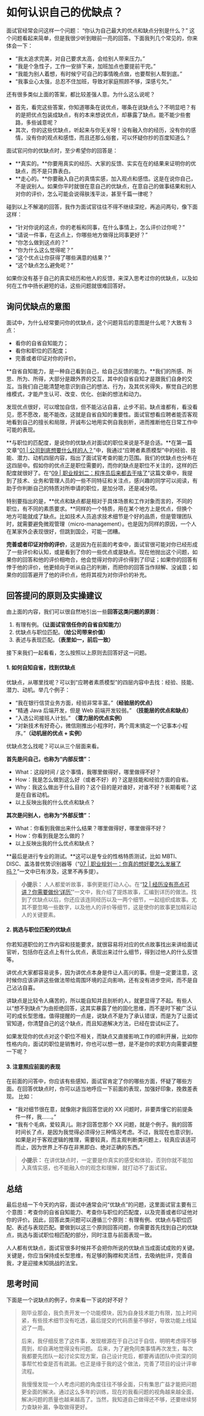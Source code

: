 

# 如何认识自己的优缺点？

面试官经常会问这样一个问题： “你认为自己最大的优点和缺点分别是什么？” 这个问题看起来简单，但是我很少听到眼前一亮的回答。下面我列几个常见的，你来体会一下：

- “我太追求完美，对自己要求太高，会给别人带来压力。”
- “我是个急性子，工作一安排下来，加班加点也要提前干完。”
- “我能为别人着想，有时候宁可自己的事情晚点做，也要帮别人帮到底。”
- “我事业心太强，总忍不住加班，导致对家庭照顾不够，深感亏欠。”

还有很多类似上面的答案，都比较差强人意。为什么这么说呢？

- 首先，看完这些答案，你知道哪条在说优点，哪条在说缺点么？不明显吧？有的是把优点包装成缺点，有的本来想说优点，却暴露了缺点。能不能少些套路，多些诚意呢？
- 其次，你的这些优缺点，听起来与你无关呀！没有融入你的经历，没有你的感情，没有你的观点和感悟，而且还那么俗套，可以怀疑你抄的百度知道么？

面试官问你的优缺点时，至少希望你的回答是：

- **真实的。**你要用真实的经历、大家的反馈、实实在在的结果来证明你的优缺点，而不是只靠表白。
- **走心的。**你要融入自己的真情实感，加入观点和感悟。这是在说你自己，不是说别人。如果你平时就很在意自己的优缺点，在意自己的做事结果和别人对你的评价，怎么可能会说得肤浅平淡，甚至千篇一律呢？

碰到以上不解渴的回答，我作为面试官往往不得不继续深挖，再追问两句，像下面这样：

- “针对你说的这点，你的老板和同事，在什么事情上，怎么评价过你呢？”
- “请说一件事，在这点上，你哪些地方做得比同事更好？”
- “你怎么做到这点的？”
- “你为什么这么觉得呢？”
- “这个优点让你获得了哪些满意的结果？”
- “这个缺点怎么避免呢？”

如果你没有基于自己的真实经历和他人的反馈，来深入思考过你的优缺点，以及如何在工作中扬长避短的话，这些问题就很难回答好。





## 询问优缺点的意图

面试中，为什么经常要问你的优缺点，这个问题背后的意图是什么呢？大致有 3 点：

- 看你的自省自知能力；
- 看你和职位的匹配度；
- 完善或者印证对你的评价。

**自省自知能力，是一种自己看到自己，给自己反馈的能力。**我们的所感、所思、所为、所得，大部分是跟外界的交互，其中的自省自知才是跟我们自身的交互。当我们自己能清楚地意识到自己的想法、行为，及其优劣得失，察觉自己的思维模式，才能产生认可、改变、优化、创新的想法和动力。

发现优点很好，可以增加自信，但不能沾沾自喜，止步不前。缺点谁都有，看没看见，愿不愿改，能不能改，这就是自省自知的重要性。面试官想看应聘者能否客观地看到自己的擅长和局限，开诚布公地用实例自我剖析，进而推断他在日常工作中可能的表现。

**与职位的匹配度，是说你的优缺点对面试的职位来说是不是合适。**在第一篇文章“[01 | 公司到底想要什么样的人？](https://time.geekbang.org/column/article/79796)”中，我通过“应聘者素质模型”中的经验、技能、潜力、动机四层内容，指出了面试官考查的能力范围。我们的优缺点也分布在这四层中。假如你的优点正是职位需要的，而你的缺点是职位不关注的，这样的匹配度就很好了。在“[09 | 职业规划二：程序员后来都去干啥了](https://time.geekbang.org/column/article/81615)”这篇文章中，我提到了技术、业务和管理人员的一些不同特征和关注点，感兴趣的同学可以阅读，有助于你判断自己的特质对所申请的职位，是加分项，还是减分项。

特别要指出的是，**优点和缺点都是相对于具体场景和工作对象而言的，不同的职位，有不同的素质要求。**同样的一个特质，用在某个地方上是优点，但换个地方可能就成了缺点。比如技术人员追求技术细节是个好的品质，但是管理团队时，就需要避免微观管理（micro-management）。也是因为同样的原因，一个人在某家外企表现很好，但跳到国企，可能一团糟。

**完善或者印证对你的评价**，这是因为在前面的考查中，面试官很可能对你已经形成了一些评价和认知，或是看到了你的一些优点或是缺点。现在他抛出这个问题，如果你的回答和他的评价相吻合，他会觉得对你的评价得到了印证；如果你的回答有悖于他的评价，他更倾向于听从自己的判断，而把你的回答当作辩解、没诚意；如果你的回答避开了他的评价点，他将其视为对你评价的补充。





## 回答提问的原则及实操建议

由上面的内容，我们可以很自然地引出一些**回答这类问题的原则**：

1. 有理有例。**（让面试官信任你的自省自知能力）**
2. 优缺点与职位匹配。**（给公司带来价值）**
3. 表述与表现匹配。**（表里如一，前后一致）**

接下来我们一起看看，怎么按照以上原则去回答好这一问题。



#### 1. 如何自知自省，找到优缺点

优缺点，从哪里找呢？可以到“应聘者素质模型”的四层内容中去找：经验、技能、潜力、动机。举几个例子：

- “我在银行信贷业务方面，经验非常丰富。”**（经验层的优点）**
- “精通 Java 后端开发，但是 Web 前端开发较弱。” **（技能层的优点和缺点）**
- “入选公司接班人计划。” **（潜力层的优点实例）**
- “对新技术有好奇心，微信刚推出小程序时，两个周末搞定一个记事本小程序。”**（动机层的优点 + 实例）**

优缺点怎么找呢？可以从三个层面来看。

**首先是问自己，也称为“内部反馈”：**

- What：这段时间 / 这个事情，我哪里做得好，哪里做得不好？
- How：我是怎么做到这么好（或者不好）的？这是技能和经验方面的自省。
- Why：我这么做出于什么目的？这个目的是对谁好，对谁不好？长期看呢？这是在自省动机。
- 以上反映出我的什么优点和缺点？

**其次是问别人，也称为“外部反馈”：**

- What：你看到我做出来什么结果？哪里做得好，哪里做得不好？
- How：你看到我是怎么做的？
- 以上反映出我的什么优点和缺点？

**最后是进行专业的测试。**这可以是专业的性格特质测试，比如 MBTI、DISC、盖洛普优势识别器等（“[07 | 职业规划一：你真的想好要怎么发展了吗？](https://time.geekbang.org/column/article/81429)”一文中已有涉及，这里不再多提）。

> **小提示：**
> 人人都爱听故事，事例更能打动人心。在“[12 | 经历没有亮点可讲？你需要做份‘详历’](https://time.geekbang.org/column/article/82733)”一文中，我介绍了提炼故事，汇编到详历的做法。找到了优缺点以后，你还应该连同经历以及一两个细节，一起组织成故事。尤其不要忽略一些数字，以及他人的评价等细节，这是使你的故事更加精彩动人的关键要素。



#### 2. 挑选与职位匹配的优缺点

你若知道职位的工作内容和技能要求，就很容易将对应的优点故事找出来讲给面试官听，包括你在这点上有什么优点，表现出来过什么细节，得到过他人的什么反馈等。

讲优点大家都容易说多，因为讲优点本身是件让人高兴的事。但是一定要注意，这时候你应该讲讲这些做法带给周围环境的正向影响，还有没有进步空间，而不是自己沾沾自喜。

讲缺点是比较令人痛苦的，所以能自知并且剖析的人，就更显得了不起。有些人以“想不到缺点”为由拒绝回答，这其实暴露了他的固化思维，而不是时下被广泛认可的成长型思维。值得提醒的一点是，说缺点不是为了承认错误，而是为了让面试官知道，你清楚自己的这个缺点，而且知道解决方法，已经在尝试纠正了。

如果发现你的优点对这个职位不相关，而缺点又直接影响工作的顺利开展，比如你性格内向，面试的职位是销售时，你也可以想一想，是不是你的求职方向需要调整一下呢？



#### 3. 注意照应前面的表现

在前面的问答中，你应该有些感知，面试官肯定了你的哪些方面，怀疑了哪些方面。在回答优缺点时，你可以适当地呼应一下前面的表现，加强好印象，挽救差表现。 比如：

- “我对细节很在意，就像刚才我回答您说的 XX 问题时，非要弄懂它的前提条件一样，我……。”
- “我有个毛病，爱较真儿。刚才回答您那个 XX 问题，就是个例子。我的回答时间长了点，是因为我觉得必须得分三种情况考虑。不过，我现在也意识到，如果是对于客观逻辑的推理，需要较真，而主观判断类问题上，较真应该适可而止，因为世界上不存在非黑即白、绝对正确的东西。”

> **小提示：**
> 在讲优缺点时，一定要是你真实的感受和体验，否则你就不能加入真情实感，也不能融入你的观念和理解，就打动不了面试官。





## 总结

最后总结一下今天的内容，面试中通常会问“优缺点”的问题，这里面试官主要有三个意图：考查你的自省自知能力、考查你与职位的匹配度，以及完善或者印证他对你的评价。因此，回答此类问题可以遵循三个原则：有理有例、优缺点与职位匹配、表述与表现匹配。要做到以这三个原则回答问题，你需要首先找到自己的优缺点，挑选与面试职位相匹配的部分，同时注意与前面表现一致。

人人都有优缺点，面试官很多时候并不会把你所说的优缺点当成面试成败的关键。关键是，你应当保持成长型思维，有足够的胸襟和灵活性，去吸纳批评，完善自我，才是迎接未知挑战的法宝。





## 思考时间

下面是一个说缺点的例子，你来看一下说的好不好？

> 刚毕业那会，我负责开发一个功能模块，因为自身技术能力有限，加上时间紧，有些技术细节没有吃透，最后提交的代码质量不够好，导致功能上线延迟了一周。
>
> 后来，我仔细反思了这件事，发现根源在于自己过于自信，明明考虑得不够周到，却自满地觉得没有问题。 后来，为了避免同类事情再次发生，每次我都要先团队一起讨论实现方案，自己设计完后，都要再请团队中资深的同事帮忙检查是否有疏漏。也正是缘于我的这个做法，完善了项目的设计评审流程。
>
> 我慢慢发现一个人考虑问题的角度往往不够全面，只有集思广益才能把问题更全面的解决。通过这么多年的训练，现在的我看问题的视角越来越全面，解决问题的质量也越来越高了。当然，我知道自己做得还不够，还要继续努力查缺补漏，争取做得更好。













































